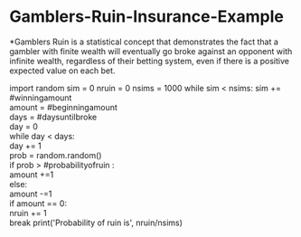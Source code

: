 # Gamblers-Ruin-Insurance-Example
*Gamblers Ruin is a statistical concept that demonstrates the fact that a gambler with finite wealth will eventually go broke against an opponent with infinite wealth, regardless of their betting system, even if there is a positive expected value on each bet.

import random
sim = 0
nruin = 0
nsims = 1000
while sim < nsims:
    sim += #winningamount    
    amount = #beginningamount    
    days = #daysuntilbroke    
    day = 0     
    while day < days:        
        day += 1        
        prob = random.random()        
        if prob > #probabilityofruin :               
            amount +=1        
        else:            
            amount -=1        
        if amount  == 0:            
            nruin += 1            
            break
print('Probability of ruin is', nruin/nsims)
